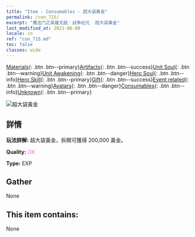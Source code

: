 ```yaml
---
title: "Item - Consumables - 超大袋黃金"
permalink: /con_715/
excerpt: "魔法门之英雄无敌：战争纪元  超大袋黃金"
last_modified_at: 2021-06-08
locale: cn
ref: "con_715.md"
toc: false
classes: wide
---
```

 [Materials](/ItemsCN/){: .btn .btn--primary}[Artifacts](/ItemsCN/Artifacts/){: .btn .btn--success}[Unit Soul](/ItemsCN/UnitSoul/){: .btn .btn--warning}[Unit Awakening](/ItemsCN/UnitAwakening/){: .btn .btn--danger}[Hero Soul](/ItemsCN/HeroSoul/){: .btn .btn--info}[Hero Skill](/ItemsCN/HeroSkill/){: .btn .btn--primary}[Gift](/ItemsCN/Gift/){: .btn .btn--success}[Event related](/ItemsCN/Events/){: .btn .btn--warning}[Avatars](/ItemsCN/Avatars/){: .btn .btn--danger}[Consumables](/ItemsCN/Consumables/){: .btn .btn--info}[Unknown](/ItemsCN/Unknown/){: .btn .btn--primary}

 ![超大袋黃金](/images/t/i_512.png)

## 詳情
 **玩法詳解:** 超大袋黃金，拆開可獲得 200,000 黃金。

 **Quality:** <span style="color: #DA70D6">OK</span>

 **Type:** EXP

## Gather

  None

## This item contains:

  None

